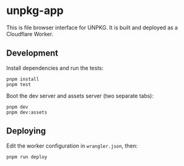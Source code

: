 # unpkg-app

This is file browser interface for UNPKG. It is built and deployed as a Cloudflare Worker.

## Development

Install dependencies and run the tests:

```
pnpm install
pnpm test
```

Boot the dev server and assets server (two separate tabs):

```
pnpm dev
pnpm dev:assets
```

## Deploying

Edit the worker configuration in `wrangler.json`, then:

```
pnpm run deploy
```
